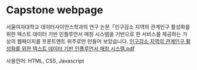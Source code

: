 # Capstone webpage

서울여자대학교 데이터사이언스학과의 연구 논문「인구감소 지역의 관계인구 활성화를 위한 텍스트 데이터 기반 인플루언서 매칭 시스템을 기반으로 한 서비스를 제공하는 가상의 웹페이지를 프론트엔트 위주로만 만들어 보았습니다.
[인구감소 지역의 관계인구 활성화를 위한 텍스트 데이터 기반 인플루언서 매칭 시스템.pdf](https://github.com/user-attachments/files/21107889/default.pdf)

사용언어: HTML, CSS, Javascript

